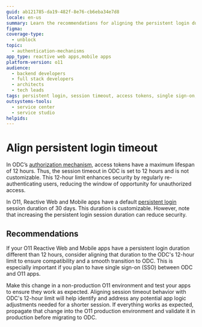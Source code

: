 ```yaml
---
guid: ab121785-da19-482f-8e76-cb6eba34e7d8
locale: en-us
summary: Learn the recommendations for aligning the persistent login duration between O11 and ODC.
figma:
coverage-type:
  - unblock
topic:
  - authentication-mechanisms
app_type: reactive web apps,mobile apps
platform-version: o11
audience:
  - backend developers
  - full stack developers
  - architects
  - tech leads
tags: persistent login, session timeout, access tokens, single sign-on, security enhancement
outsystems-tools:
  - service center
  - service studio
helpids:
---
```

# Align persistent login timeout

In ODC’s [authorization mechanism](https://www.outsystems.com/tk/redirect?g=5f50a67f-d8c9-444a-9615-090062255870), access tokens have a maximum lifespan of 12 hours. Thus, the session timeout in ODC is set to 12 hours and is not customizable. This 12-hour limit enhances security by regularly re-authenticating users, reducing the window of opportunity for unauthorized access.

In O11, Reactive Web and Mobile apps have a default [persistent login](../../user-management/end-user-manage/end-user-authentication/persistent-login.md) session duration of 30 days. This duration is customizable. However, note that increasing the persistent login session duration can reduce security.

## Recommendations

If your O11 Reactive Web and Mobile apps have a persistent login duration different than 12 hours, consider aligning that duration to the ODC's 12-hour limit to ensure compatibility and a smooth transition to ODC. This is especially important if you plan to have single sign-on (SSO) between ODC and O11 apps.

Make this change in a non-production O11 environment and test your apps to ensure they work as expected. Aligning session timeout behavior with ODC's 12-hour limit will help identify and address any potential app logic adjustments needed for a shorter session. If everything works as expected, propagate that change into the O11 production environment and validate it in production before migrating to ODC.